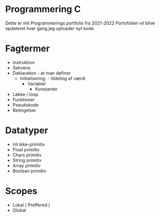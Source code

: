 # Programmering C
 Dette er mit Programmerings portfolio fra 2021-2022
 Portofolien vil blive opdateret hver gang jeg uploader nyt kode.

# Fagtermer

- Instruktion
- Sekvens
- Deklaration - at man definer
    - Initialisering. - tildeling af værdi
        - Variablel
            - Konstanter
- Løkke / loop
- Funktioner
- Pseudokode
- Betingelser

# Datatyper

- Int ikke-primitiv
- Float primitiv
- Chars primitiv
- String primitiv
- Array primitiv
- Boolean primitiv

# Scopes
- Lokal ( Preffered )
- Global

